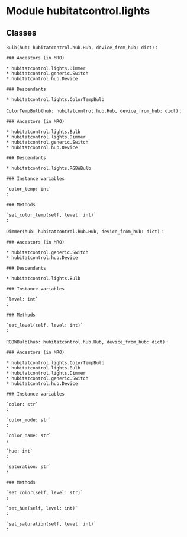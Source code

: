 # Module hubitatcontrol.lights

## Classes

`Bulb(hub: hubitatcontrol.hub.Hub, device_from_hub: dict)`
:

```
### Ancestors (in MRO)

* hubitatcontrol.lights.Dimmer
* hubitatcontrol.generic.Switch
* hubitatcontrol.hub.Device

### Descendants

* hubitatcontrol.lights.ColorTempBulb
```

`ColorTempBulb(hub: hubitatcontrol.hub.Hub, device_from_hub: dict)`
:

```
### Ancestors (in MRO)

* hubitatcontrol.lights.Bulb
* hubitatcontrol.lights.Dimmer
* hubitatcontrol.generic.Switch
* hubitatcontrol.hub.Device

### Descendants

* hubitatcontrol.lights.RGBWBulb

### Instance variables

`color_temp: int`
:

### Methods

`set_color_temp(self, level: int)`
:
```

`Dimmer(hub: hubitatcontrol.hub.Hub, device_from_hub: dict)`
:

```
### Ancestors (in MRO)

* hubitatcontrol.generic.Switch
* hubitatcontrol.hub.Device

### Descendants

* hubitatcontrol.lights.Bulb

### Instance variables

`level: int`
:

### Methods

`set_level(self, level: int)`
:
```

`RGBWBulb(hub: hubitatcontrol.hub.Hub, device_from_hub: dict)`
:

```
### Ancestors (in MRO)

* hubitatcontrol.lights.ColorTempBulb
* hubitatcontrol.lights.Bulb
* hubitatcontrol.lights.Dimmer
* hubitatcontrol.generic.Switch
* hubitatcontrol.hub.Device

### Instance variables

`color: str`
:

`color_mode: str`
:

`color_name: str`
:

`hue: int`
:

`saturation: str`
:

### Methods

`set_color(self, level: str)`
:

`set_hue(self, level: int)`
:

`set_saturation(self, level: int)`
:
```
